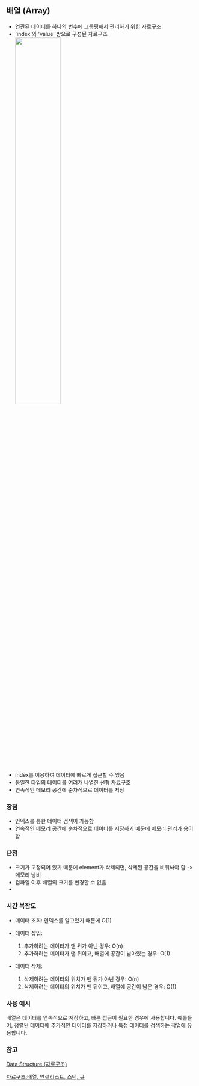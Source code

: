 ## 배열 (Array)

- 연관된 데이터를 하나의 변수에 그룹핑해서 관리하기 위한 자료구조
- 'index'와 'value' 쌍으로 구성된 자료구조
  <img src="https://raw.githubusercontent.com/dohyeonYoon/CS-Study/feature/ydh/DataStructure/images/array_fig1.png" width="50%" height="50%">
- index를 이용하여 데이터에 빠르게 접근할 수 있음
- 동일한 타입의 데이터를 여러개 나열한 선형 자료구조
- 연속적인 메모리 공간에 순차적으로 데이터를 저장

### 장점

- 인덱스를 통한 데이터 검색이 가능함
- 연속적인 메모리 공간에 순차적으로 데이터를 저장하기 때문에 메모리 관리가 용이함

### 단점

- 크기가 고정되어 있기 때문에 element가 삭제되면, 삭제된 공간을 비워놔야 함 -> 메모리 낭비
- 컴파일 이후 배열의 크기를 변경할 수 없음
- 
### 시간 복잡도

- 데이터 조회: 인덱스를 알고있기 때문에 O(1) 
- 데이터 삽입: 
    1) 추가하려는 데이터가 맨 뒤가 아닌 경우: O(n)
    2) 추가하려는 데이터가 맨 뒤이고, 배열에 공간이 남아있는 경우: O(1)

- 데이터 삭제:
    1) 삭제하려는 데이터의 위치가 맨 뒤가 아닌 경우: O(n)
    2) 삭제하려는 데이터의 위치가 맨 뒤이고, 배열에 공간이 남은 경우: O(1)

### 사용 예시
배열은 데이터를 연속적으로 저장하고, 빠른 접근이 필요한 경우에 사용합니다.
예를들어, 정렬된 데이터에 추가적인 데이터를 저장하거나 특정 데이터를 검색하는 작업에 유용합니다.

### 참고
[Data Structure (자료구조)](https://opentutorials.org/module/1335/8677)

[자료구조:배열, 연결리스트, 스택, 큐](https://coduking.com/entry/%EC%9E%90%EB%A3%8C%EA%B5%AC%EC%A1%B0-%EB%B0%B0%EC%97%B4-%EC%97%B0%EA%B2%B0%EB%A6%AC%EC%8A%A4%ED%8A%B8-%EC%8A%A4%ED%83%9D-%ED%81%90)
